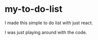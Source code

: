 # my-to-do-list
I made this simple to do list with just react.

I was just playing around with the code.
